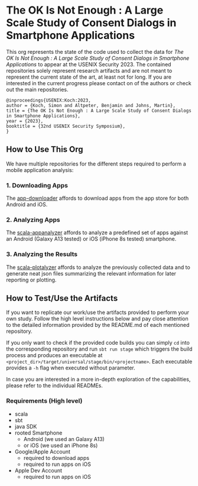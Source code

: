 # The OK Is Not Enough : A Large Scale Study of Consent Dialogs in Smartphone Applications

This org represents the state of the code used to collect the data for *The OK Is Not Enough : A Large Scale Study of Consent Dialogs in Smartphone Applications* to appear at the USENIX Security 2023. The contained repositories solely represent research artifacts and are not meant to represent the current state of the art, at least not for long. If you are interested in the current progress please contact on of the authors or check out the main repositories.

```
@inproceedings{USENIX:Koch:2023,
author = {Koch, Simon and Altpeter, Benjamin and Johns, Martin},
title = {The OK Is Not Enough : A Large Scale Study of Consent Dialogs in Smartphone Applications},
year = {2023},
booktitle = {32nd USENIX Security Symposium},
}
```

## How to Use This Org

We have multiple repositories for the different steps required to perform a mobile application analysis:

### 1. Downloading Apps

The [app-downloader](https://github.com/the-ok-is-not-enough/app-downloader) affords to download apps from the app store for both Android and iOS.


### 2. Analyzing Apps

The [scala-appanalyzer](https://github.com/the-ok-is-not-enough/scala-appanalyzer) affords to analyze a predefined set of apps against an Android (Galaxy A13 tested) or iOS (iPhone 8s tested) smartphone.

### 3. Analyzing the Results

The [scala-plotalyzer]() affords to analyze the previously collected data and to generate neat json files summarizing the relevant information for later reporting or plotting.


## How to Test/Use the Artifacts

If you want to replicate our work/use the artifacts provided to perform your own study. Follow the high level instructions below and pay close attention to the detailed information provided by the README.md of each mentioned repository.

If you only want to check if the provided code builds you can simply `cd` into the corresponding repository and run `sbt run stage` which triggers the build process and produces an executable at `<project_dir>/target/universal/stage/bin/<projectname>`. Each executable provides a `-h` flag when executed without parameter.

In case you are interested in a more in-depth exploration of the capabilities, please refer to the individual READMEs.

### Requirements (High level)

- scala
- sbt
- java SDK
- rooted Smartphone
  - Android (we used an Galaxy A13)
  - or iOS (we used an iPhone 8s)
- Google/Apple Account
  - required to download apps 
  - required to run apps on iOS
- Apple Dev Account
  - required to run apps on iOS
